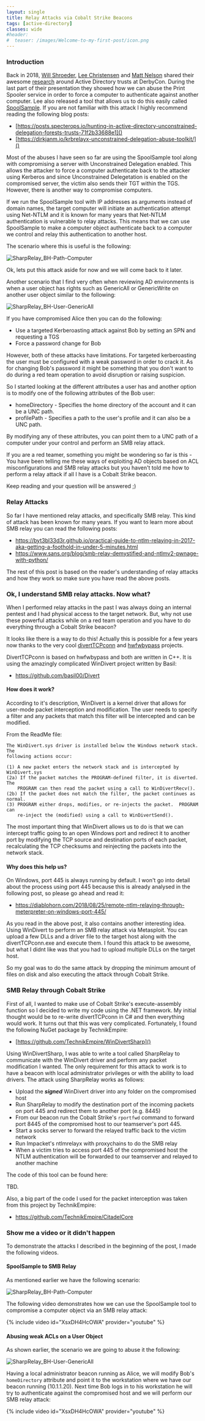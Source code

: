 ```yaml
---
layout: single
title: Relay Attacks via Cobalt Strike Beacons
tags: [active-directory]
classes: wide
#header:
#  teaser: /images/Welcome-to-my-first-post/icon.png
---
```


### Introduction

Back in 2018, [Will Shroeder](https://twitter.com/harmj0y), [Lee Christensen](https://twitter.com/tifkin_) and [Matt Nelson](https://twitter.com/enigma0x3) shared their awesome [research](https://www.slideshare.net/harmj0y/derbycon-the-unintended-risks-of-trusting-active-directory) around Active Directory trusts at DerbyCon. During the last part of their presentation they showed how we can abuse the Print Spooler service in order to force a computer to authenticate against another computer. Lee also released a tool that allows us to do this easily called [SpoolSample](https://github.com/leechristensen/SpoolSample). If you are not familiar with this attack I highly recommend reading the following blog posts:

* [https://posts.specterops.io/hunting-in-active-directory-unconstrained-delegation-forests-trusts-71f2b33688e1]()
* [https://dirkjanm.io/krbrelayx-unconstrained-delegation-abuse-toolkit/]()

Most of the abuses I have seen so far are using the SpoolSample tool along with compromising a server with Unconstrained Delegation enabled. This allows the attacker to force a computer authenticate back to the attacker using Kerberos and since Unconstrained Delegetation is enabled on the compromised server, the victim also sends their TGT within the TGS. However, there is another way to compromise computers. 

If we run the SpoolSample tool with IP addresses as arguments instead of domain names, the target computer will initiate an authentication attempt using Net-NTLM and it is known for many years that Net-NTLM authentication is vulnerable to relay attacks. This means that we can use SpoolSample to make a computer object authenticate back to a computer we control and relay this authentication to another host.

The scenario where this is useful is the following:

![SharpRelay_BH-Path-Computer](/assets/images/2020-02-01-Relay-attacks-via-cobalt-strike-beacons/SharpRelay_BH-Path-Computer.png)

Ok, lets put this attack aside for now and we will come back to it later.

Another scenario that I find very often when reviewing AD environments is when a user object has rights such as GenericAll or GenericWrite on another user object similar to the following:

![SharpRelay_BH-User-GenericAll](/assets/images/2020-02-01-Relay-attacks-via-cobalt-strike-beacons/SharpRelay_BH-User-GenericAll.png)

If you have compromised Alice then you can do the following:

* Use a targeted Kerberoasting attack against Bob by setting an SPN and requesting a TGS
* Force a password change for Bob

However, both of these attacks have limitations. For targeted kerberoasting the user must be configured with a weak password in order to crack it. As for changing Bob's password it might be something that you don't want to do during a red team operation to avoid disruption or raising suspicion.

So I started looking at the different attributes a user has and another option is to modify one of the following attributes of the Bob user:

* homeDirectory - Specifies the home directory of the account and it can be a UNC path.
* profilePath - Specifies a path to the user's profile and it can also be a UNC path.

By modifying any of these attributes, you can point them to a UNC path of a computer under your control and perform an SMB relay attack.

If you are a red teamer, something you might be wondering so far is this - You have been telling me these ways of exploiting AD objects based on ACL misconfigurations and SMB relay attacks but you haven't told me how to perform a relay attack if all I have is a Cobalt Strike beacon.

Keep reading and your question will be answered ;)

### Relay Attacks

So far I have mentioned relay attacks, and specifically SMB relay. This kind of attack has been known for many years. If you want to learn more about SMB relay you can read the following posts:

* https://byt3bl33d3r.github.io/practical-guide-to-ntlm-relaying-in-2017-aka-getting-a-foothold-in-under-5-minutes.html
* https://www.sans.org/blog/smb-relay-demystified-and-ntlmv2-pwnage-with-python/

The rest of this post is based on the reader's understanding of relay attacks and how they work so make sure you have read the above posts.

### Ok, I understand SMB relay attacks. Now what?

When I performed relay attacks in the past I was always doing an internal pentest and I had physical access to the target network. But, why not use these powerful attacks while on a red team operation and you have to do everything through a Cobalt Strike beacon?

It looks like there is a way to do this! Actually this is possible for a few years now thanks to the very cool [divertTCPconn](https://github.com/Arno0x/DivertTCPconn) and [hwfwbypass](https://github.com/MRGEffitas/hwfwbypass) projects.

DivertTCPconn is based on hwfwbypass and both are written in C++. It is using the amazingly complicated WinDivert project written by Basil:

* https://github.com/basil00/Divert

#### How does it work?

According to it's description, WinDivert is a kernel driver that allows for user-mode packet interception and modification. The user needs to specify a filter and any packets that match this filter will be intercepted and can be modified. 

From the ReadMe file:

```
The WinDivert.sys driver is installed below the Windows network stack.  The
following actions occur:

(1) A new packet enters the network stack and is intercepted by WinDivert.sys
(2a) If the packet matches the PROGRAM-defined filter, it is diverted.  The
    PROGRAM can then read the packet using a call to WinDivertRecv().
(2b) If the packet does not match the filter, the packet continues as normal.
(3) PROGRAM either drops, modifies, or re-injects the packet.  PROGRAM can
    re-inject the (modified) using a call to WinDivertSend().
```

The most important thing that WinDivert allows us to do is that we can intercept traffic going to an open Windows port and redirect it to another port by modifying the TCP source and destination ports of each packet, recalculating the TCP checksums and reinjecting the packets into the network stack.

#### Why does this help us?

On Windows, port 445 is always running by default. I won't go into detail about the process using port 445 because this is already analysed in the following post, so please go ahead and read it:

* https://diablohorn.com/2018/08/25/remote-ntlm-relaying-through-meterpreter-on-windows-port-445/

As you read in the above post, it also contains another interesting idea. Using WinDivert to perform an SMB relay attack via Metasploit. You can upload a few DLLs and a driver file to the target host along with the divertTCPconn.exe and execute them. I found this attack to be awesome, but what I didnt like was that you had to upload multiple DLLs on the target host. 

So my goal was to do the same attack by dropping the minimum amount of files on disk and also executing the attack through Cobalt Strike.

### SMB Relay through Cobalt Strike

First of all, I wanted to make use of Cobalt Strike's execute-assembly function so I decided to write my code using the .NET framework. My initial thought would be to re-write divertTCPconn in C# and then everything would work. It turns out that this was very complicated. Fortunately, I found the following NuGet package by TechnikEmpire:

* [https://github.com/TechnikEmpire/WinDivertSharp]()

Using WinDivertSharp, I was able to write a tool called SharpRelay to communicate with the WinDivert driver and perform any packet modification I wanted. The only requirement for this attack to work is to have a beacon with local administrator privileges or with the ability to load drivers. The attack using SharpRelay works as follows:

* Upload the _**signed**_ WinDivert driver into any folder on the compromised host
* Run SharpRelay to modify the destination port of the incoming packets on port 445 and redirect them to another port (e.g. 8445)
* From our beacon run the Cobalt Strike's `rportfwd` command to forward port 8445 of the compromised host to our teamserver's port 445.
* Start a socks server to forward the relayed traffic back to the victim network
* Run Impacket's ntlmrelayx with proxychains to do the SMB relay
* When a victim tries to access port 445 of the compromised host the NTLM authentication will be forwarded to our teamserver and relayed to another machine

The code of this tool can be found here:

TBD.

Also, a big part of the code I used for the packet interception was taken from this project by TechnikEmpire:

* https://github.com/TechnikEmpire/CitadelCore

### Show me a video or it didn't happen

To demonstrate the attacks I described in the beginning of the post, I made the following videos.

#### SpoolSample to SMB Relay

As mentioned earlier we have the following scenario:

![SharpRelay_BH-Path-Computer](/assets/images/2020-02-01-Relay-attacks-via-cobalt-strike-beacons/SharpRelay_BH-Path-Computer.png)

The following video demonstrates how we can use the SpoolSample tool to compromise a computer object via an SMB relay attack:

 {% include video id="XsxDH4HcOWA" provider="youtube" %}


#### Abusing weak ACLs on a User Object

As shown earlier, the scenario we are going to abuse it the following:

![SharpRelay_BH-User-GenericAll](/assets/images/2020-02-01-Relay-attacks-via-cobalt-strike-beacons/SharpRelay_BH-User-GenericAll.png)

Having a local administrator beacon running as Alice, we will modify Bob's `homeDirectory` attribute and point it to the workstation where we have our beacon running (10.1.1.20). Next time Bob logs in to his workstation he will try to authenticate against the compromised host and we will perform our SMB relay attack:

{% include video id="XsxDH4HcOWA" provider="youtube" %}
